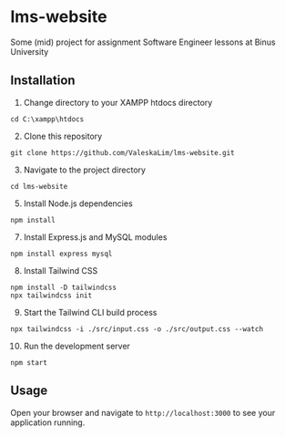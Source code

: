 # lms-website
Some (mid) project for assignment Software Engineer lessons at Binus University


## Installation
1. Change directory to your XAMPP htdocs directory
```
cd C:\xampp\htdocs
```

2. Clone this repository
```
git clone https://github.com/ValeskaLim/lms-website.git
```

3. Navigate to the project directory
```
cd lms-website
```

5. Install Node.js dependencies
```
npm install
```

7. Install Express.js and MySQL modules
```
npm install express mysql
```

8. Install Tailwind CSS
```
npm install -D tailwindcss
npx tailwindcss init
```

9. Start the Tailwind CLI build process
```
npx tailwindcss -i ./src/input.css -o ./src/output.css --watch
```

10. Run the development server
```
npm start
```

## Usage
Open your browser and navigate to ```http://localhost:3000``` to see your application running.
